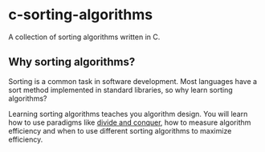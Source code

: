 # c-sorting-algorithms

A collection of sorting algorithms written in C.

## Why sorting algorithms?

Sorting is a common task in software development. Most languages have a sort method implemented in standard libraries, so why learn sorting algorithms?
 
Learning sorting algorithms teaches you algorithm design. You will learn how to use paradigms like [divide and conquer](https://en.wikipedia.org/wiki/Divide_and_conquer_algorithm), how to measure algorithm efficiency and when to use different sorting algorithms to maximize efficiency.

